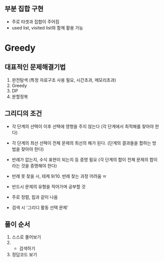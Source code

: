 ## 부분 집합 구현 ##
- 주로 타겟과 집합이 주어짐
- used list, visited list와 함께 활용 가능

# Greedy #

## 대표적인 문제해결기법 ##
1. 완전탐색 (특정 자료구조 사용 필요, 시간초과, 메모리초과)
2. Greedy 
3. DP
4. 분할정복

## 그리디의 조건 ##
- 각 단계의 선택이 이후 선택에 영향을 주지 않는다
  (각 단계에서 최적해를 찾아야 한다)
- 각 단계의 최선 선택이 전체 문제의 최선의 해가 된다.
  (단계의 결과들을 합하는 방법을 찾아야 한다)
- 반례가 없는지, 수식 표현이 되는지 등 증명 필요
  (각 단계의 합이 전체 문제의 합이라는 것을 증명해야 한다)
    
- 반례 못 찾을 시, 테케 9/10. 반례 찾는 과정 어려움 ㅠ
- 반드시 문제의 유형을 적어가며 공부할 것
- 주로 정렬, 힙과 같이 나옴
- 검색 시 '그리디 활동 선택 문제'

## 풀이 순서 ##
1. 스스로 풀어보기
2. + 검색하기
3. 정답코드 보기

